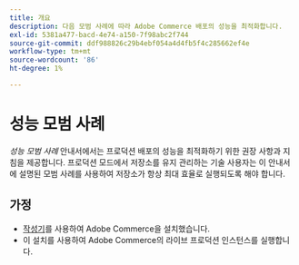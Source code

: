 ```yaml
---
title: 개요
description: 다음 모범 사례에 따라 Adobe Commerce 배포의 성능을 최적화합니다.
exl-id: 5381a477-bacd-4e74-a150-7f98abc2f744
source-git-commit: ddf988826c29b4ebf054a4d4fb5f4c285662ef4e
workflow-type: tm+mt
source-wordcount: '86'
ht-degree: 1%

---
```


# 성능 모범 사례

_성능 모범 사례_ 안내서에서는 프로덕션 배포의 성능을 최적화하기 위한 권장 사항과 지침을 제공합니다. 프로덕션 모드에서 저장소를 유지 관리하는 기술 사용자는 이 안내서에 설명된 모범 사례를 사용하여 저장소가 항상 최대 효율로 실행되도록 해야 합니다.

## 가정

* [작성기](../installation/composer.md)를 사용하여 Adobe Commerce을 설치했습니다.
* 이 설치를 사용하여 Adobe Commerce의 라이브 프로덕션 인스턴스를 실행합니다.
